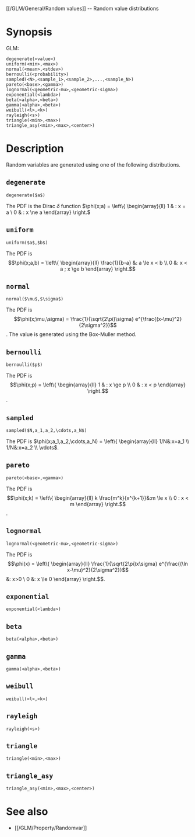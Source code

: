 [[/GLM/General/Random values]] -- Random value distributions

# Synopsis
GLM:
~~~
degenerate(<value>)
uniform(<min>,<max>)
normal(<mean>,<stdev>)
bernoulli(<probability>)
sampled(<N>,<sample_1>,<sample_2>,...,<sample_N>)
pareto(<base>,<gamma>)
lognormal(<geometric-mu>,<geometric-sigma>)
exponential(<lambda>)
beta(<alpha>,<beta>)
gamma(<alpha>,<beta>)
weibull(<l>,<k>)
rayleigh(<s>)
triangle(<min>,<max>)
triangle_asy(<min>,<max>,<center>)
~~~

# Description

Random variables are generated using one of the following distributions.

## `degenerate`
~~~
degenerate($a$)
~~~

The PDF is the Dirac $\delta$ function $\phi(x;a) = \left\\{ \begin{array}{ll} 1 & : x = a \\ 0 & : x \ne a \end{array} \right.$

## `uniform`
~~~
uniform($a$,$b$)
~~~

The PDF is $$\phi(x;a,b) = \left\{ \begin{array}{ll} \frac{1}{b-a} &: a \le x < b \\ 0 &: x < a ; x \ge b \end{array} \right.$$

## `normal`
~~~
normal($\mu$,$\sigma$)
~~~

The PDF is $$\phi(x;\mu,\sigma) = \frac{1}{\sqrt{2\pi}\sigma} e^{\frac{(x-\mu)^2}{2\sigma^2}}$$.
The value is generated using the Box-Muller method.

## `bernoulli`
~~~
bernoulli($p$)
~~~

The PDF is $$\phi(x;p) = \left\{ \begin{array}{ll} 1 & : x \ge p \\ 0 & : x < p \end{array} \right.$$.

## `sampled`
~~~
sampled($N,a_1,a_2,\cdots,a_N$)
~~~

The PDF is $\phi(x;a_1,a_2,\cdots,a_N) = \left\{ \begin{array}{ll} 1/N&:x=a_1 \\ 1/N&:x=a_2 \\ \vdots$.

## `pareto`
~~~
pareto(<base>,<gamma>)
~~~

The PDF is $$\phi(x;k) = \left\{ \begin{array}{ll} k \frac{m^k}{x^{k+1}}&:m \le x \\ 0 : x < m \end{array} \right.$$.

## `lognormal`
~~~
lognormal(<geometric-mu>,<geometric-sigma>)
~~~

The PDF is $$\phi(x) = \left\{ \begin{array}{ll} \frac{1}{\sqrt{2\pi}x\sigma} e^{\frac{(\ln x-\mu)^2}{2\sigma^2}}$$ &: x>0 \\ 0 &: x \le 0 \end{array} \right.$$.

## `exponential`
~~~
exponential(<lambda>)
~~~



## `beta`
~~~
beta(<alpha>,<beta>)
~~~

## `gamma`
~~~
gamma(<alpha>,<beta>)
~~~

## `weibull`
~~~
weibull(<l>,<k>)
~~~

## `rayleigh`
~~~
rayleigh(<s>)
~~~

## `triangle`
~~~
triangle(<min>,<max>)
~~~

## `triangle_asy`
~~~
triangle_asy(<min>,<max>,<center>)
~~~

# See also
* [[/GLM/Property/Randomvar]]
